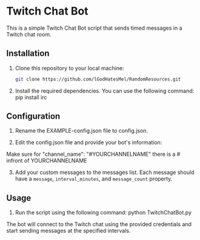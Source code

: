 # Twitch Chat Bot

This is a simple Twitch Chat Bot script that sends timed messages in a Twitch chat room.

## Installation

1. Clone this repository to your local machine:

   ```bash
   git clone https://github.com/lGodHatesMel/RandomResources.git

2. Install the required dependencies. You can use the following command:
   pip install irc

## Configuration

1. Rename the EXAMPLE-config.json file to config.json.

2. Edit the config.json file and provide your bot's information:
  
  Make sure for "channel_name": "#YOURCHANNELNAME" there is a # infront of YOURCHANNELNAME

3. Add your custom messages to the messages list. 
   Each message should have a `message`, `interval_minutes`, and `message_count` property.

## Usage

1. Run the script using the following command:
   python TwitchChatBot.py

   
The bot will connect to the Twitch chat using the provided credentials and start sending messages at the specified intervals.





